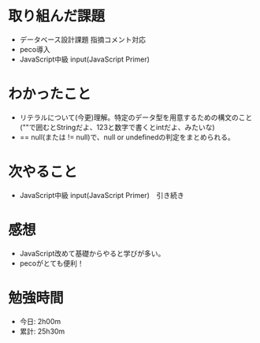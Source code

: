 # 取り組んだ課題
- データベース設計課題 指摘コメント対応
- peco導入
- JavaScript中級 input(JavaScript Primer)

# わかったこと
- リテラルについて(今更)理解。特定のデータ型を用意するための構文のこと(""で囲むとStringだよ、123と数字で書くとintだよ、みたいな)
- == null(または != null)で、null or undefinedの判定をまとめられる。

# 次やること
- JavaScript中級 input(JavaScript Primer)　引き続き

# 感想
- JavaScript改めて基礎からやると学びが多い。
- pecoがとても便利！

# 勉強時間
- 今日: 2h00m
- 累計: 25h30m
